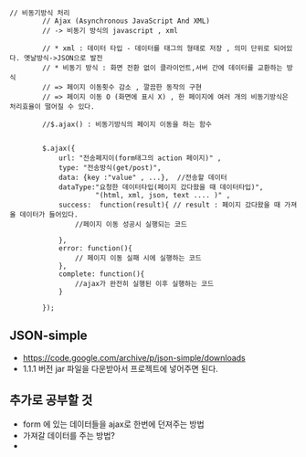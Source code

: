 ```
// 비동기방식 처리 
		// Ajax (Asynchronous JavaScript And XML)
		// -> 비동기 방식의 javascript , xml
		
		// * xml : 데이터 타입 - 데이터를 태그의 형태로 저장 , 의미 단위로 되어있다. 옛날방식->JSON으로 발전
		// * 비동기 방식 : 화면 전환 없이 클라이언트,서버 간에 데이터를 교환하는 방식 
		// => 페이지 이동횟수 감소 , 깔끔한 동작의 구현 
		// => 페이지 이동 O (화면에 표시 X) , 한 페이지에 여러 개의 비동기방식은 처리효율이 떨어질 수 있다.
		
		//$.ajax() : 비동기방식의 페이지 이동을 하는 함수 
		

		$.ajax({
			url: "전송페지이(form태그의 action 페이지)" ,
			type: "전송방식(get/post)",
			data: {key :"value" , ...},  //전송할 데이터
			dataType:"요청한 데이터타입(페이지 갔다왔을 때 데이터타입)",
					 "(html, xml, json, text .... )" , 
			success:  function(result){ // result : 페이지 갔다왔을 때 가져올 데이터가 들어있다. 
				//페이지 이동 성공시 실행되는 코드 
				
			}, 
			error: function(){
				// 페이지 이동 실패 시에 실행하는 코드 
			}, 
			complete: function(){
				//ajax가 완전히 실행된 이후 실행하는 코드 
			}
			
		}); 
```

## JSON-simple 
- https://code.google.com/archive/p/json-simple/downloads
- 1.1.1 버전 jar 파일을 다운받아서 프로젝트에 넣어주면 된다. 



## 추가로 공부할 것
- form 에 있는 데이터들을 ajax로 한번에 던져주는 방법
- 가져갈 데이터를 주는 방법?
- 
